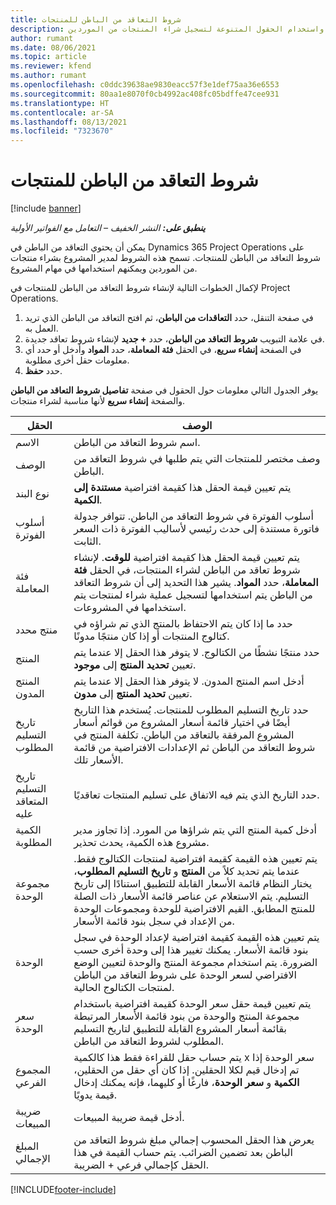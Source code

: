 ```yaml
---
title: شروط التعاقد من الباطن للمنتجات
description: يوضح هذا الموضوع كيفية تسجيل شروط التعاقد من الباطن للمنتجات واستخدام الحقول المتنوعة لتسجيل شراء المنتجات من الموردين.
author: rumant
ms.date: 08/06/2021
ms.topic: article
ms.reviewer: kfend
ms.author: rumant
ms.openlocfilehash: c0ddc39638ae9830eacc57f3e1def75aa36e6553
ms.sourcegitcommit: 80aa1e8070f0cb4992ac408fc05bdffe47cee931
ms.translationtype: HT
ms.contentlocale: ar-SA
ms.lasthandoff: 08/13/2021
ms.locfileid: "7323670"
---
```

# <a name="subcontract-lines-for-products"></a>شروط التعاقد من الباطن للمنتجات

[!include [banner](../../includes/dataverse-preview.md)]

_**ينطبق على:** النشر الخفيف – التعامل مع الفواتير الأولية_

يمكن أن يحتوي التعاقد من الباطن في Dynamics 365 Project Operations على شروط التعاقد من الباطن للمنتجات. تسمح هذه الشروط لمدير المشروع بشراء منتجات من الموردين ويمكنهم استخدامها في مهام المشروع.

لإكمال الخطوات التالية لإنشاء شروط التعاقد من الباطن للمنتجات في Project Operations.

1. في صفحة التنقل، حدد **التعاقدات من الباطن**، ثم افتح التعاقد من الباطن الذي تريد العمل به. 
2. في علامة التبويب **شروط التعاقد من الباطن**، حدد **+ جديد** لإنشاء شروط تعاقد جديدة.
3. في الصفحة **إنشاء سريع**، في الحقل **فئة المعاملة**، حدد **المواد** وأدخل أو حدد أي معلومات حقل أخرى مطلوبة. 
4. حدد **حفظ**.

يوفر الجدول التالي معلومات حول الحقول في صفحة **تفاصيل شروط التعاقد من الباطن** والصفحة **إنشاء سريع** لأنها مناسبة لشراء منتجات.

| الحقل | الوصف  |
| ----- | ----------- |
| الاسم  | اسم شروط التعاقد من الباطن. |
| الوصف  | وصف مختصر للمنتجات التي يتم طلبها في شروط التعاقد من الباطن. |
| نوع البند | يتم تعيين قيمة الحقل هذا كقيمة افتراضية **مستندة إلى الكمية**. |
| أسلوب الفوترة |  أسلوب الفوترة في شروط التعاقد من الباطن. تتوافر جدولة فاتورة مستندة إلى حدث رئيسي لأساليب الفوترة ذات السعر الثابت. |
| فئة المعاملة | يتم تعيين قيمة الحقل هذا كقيمة افتراضية **للوقت**. لإنشاء شروط تعاقد من الباطن لشراء المنتجات، في الحقل **فئة المعاملة**، حدد **المواد**. يشير هذا التحديد إلى أن شروط التعاقد من الباطن يتم استخدامها لتسجيل عملية شراء لمنتجات يتم استخدامها في المشروعات. |
| منتج محدد | حدد ما إذا كان يتم الاحتفاظ بالمنتج الذي تم شراؤه في كتالوج المنتجات أو إذا كان منتجًا مدونًا. |
| المنتج  | حدد منتجًا نشطًا من الكتالوج. لا يتوفر هذا الحقل إلا عندما يتم تعيين **تحديد المنتج** إلى **موجود**. |
| المنتج المدون | أدخل اسم المنتج المدون. لا يتوفر هذا الحقل إلا عندما يتم تعيين **تحديد المنتج** إلى **مدون**.  |
| تاريخ التسليم المطلوب | حدد تاريخ التسليم المطلوب للمنتجات. يُستخدم هذا التاريخ أيضًا في اختيار قائمة أسعار المشروع من قوائم أسعار المشروع المرفقة بالتعاقد من الباطن. تكلفة المنتج في شروط التعاقد من الباطن ثم الإعدادات الافتراضية من قائمة الأسعار تلك. |
| تاريخ التسليم المتعاقد عليه | حدد التاريخ الذي يتم فيه الاتفاق على تسليم المنتجات تعاقديًا.  |
| الكمية المطلوبة | أدخل كمية المنتج التي يتم شراؤها من المورد. إذا تجاوز مدير مشروع هذه الكمية، يحدث تحذير. |
| ‏‫مجموعة الوحدة‬ | يتم تعيين هذه القيمة كقيمة افتراضية لمنتجات الكتالوج فقط. عندما يتم تحديد كلاً من **المنتج** و **تاريخ التسليم المطلوب**، يختار النظام قائمة الأسعار القابلة للتطبيق استنادًا إلى تاريخ التسليم. يتم الاستعلام عن عناصر قائمة الأسعار ذات الصلة للمنتج المطابق. القيم الافتراضية للوحدة ومجموعات الوحدة من الإعداد في سجل بنود قائمة الأسعار. |
| الوحدة | يتم تعيين هذه القيمة كقيمة افتراضية لإعداد الوحدة في سجل بنود قائمة الأسعار. يمكنك تغيير هذا إلى وحدة أخرى حسب الضرورة. يتم استخدام مجموعة المنتج والوحدة لتعيين الوضع الافتراضي لسعر الوحدة على شروط التعاقد من الباطن لمنتجات الكتالوج الحالية. |
| سعر الوحدة | يتم تعيين قيمة حقل سعر الوحدة كقيمة افتراضية باستخدام مجموعة المنتج والوحدة من بنود قائمة الأسعار المرتبطة بقائمة أسعار المشروع القابلة للتطبيق لتاريخ التسليم المطلوب لشروط التعاقد من الباطن.  |
| المجموع الفرعي | يتم حساب حقل للقراءة فقط هذا كالكمية x سعر الوحدة إذا تم إدخال قيم لكلا الحقلين. إذا كان أي حقل من الحقلين، **الكمية** و **سعر الوحدة**، فارغًا أو كليهما، فإنه يمكنك إدخال قيمة يدويًا.  |
| ضريبة المبيعات | أدخل قيمة ضريبة المبيعات. |
| ‏‫المبلغ الإجمالي | يعرض هذا الحقل المحسوب إجمالي مبلغ شروط التعاقد من الباطن بعد تضمين الضرائب. يتم حساب القيمة في هذا الحقل كإجمالي فرعي + الضريبة. |


[!INCLUDE[footer-include](../../includes/footer-banner.md)]
